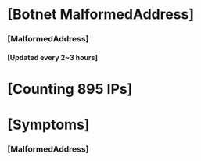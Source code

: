 # [Botnet MalformedAddress]
### [MalformedAddress]
#### [Updated every 2~3 hours]

# [Counting 895 IPs]

# [Symptoms] 
###   [MalformedAddress]
